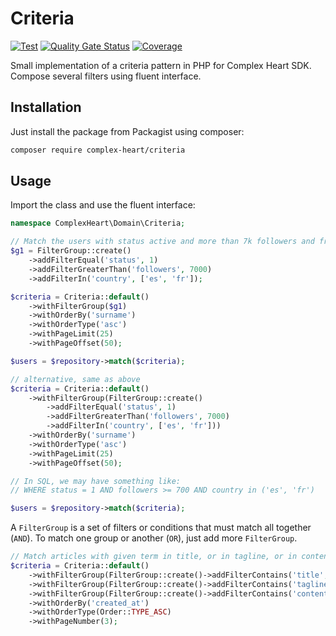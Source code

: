 # Criteria

[![Test](https://github.com/ComplexHeart/php-criteria/actions/workflows/test.yml/badge.svg)](https://github.com/ComplexHeart/php-criteria/actions/workflows/test.yml)
[![Quality Gate Status](https://sonarcloud.io/api/project_badges/measure?project=ComplexHeart_php-criteria&metric=alert_status)](https://sonarcloud.io/summary/new_code?id=ComplexHeart_php-criteria)
[![Coverage](https://sonarcloud.io/api/project_badges/measure?project=ComplexHeart_php-criteria&metric=coverage)](https://sonarcloud.io/summary/new_code?id=ComplexHeart_php-criteria)

Small implementation of a criteria pattern in PHP for Complex Heart SDK. Compose several filters using fluent
interface.

## Installation

Just install the package from Packagist using composer:

```bash
composer require complex-heart/criteria
```

## Usage

Import the class and use the fluent interface:

```php
namespace ComplexHeart\Domain\Criteria;

// Match the users with status active and more than 7k followers and from Spain and France
$g1 = FilterGroup::create()        
    ->addFilterEqual('status', 1)
    ->addFilterGreaterThan('followers', 7000)
    ->addFilterIn('country', ['es', 'fr']);

$criteria = Criteria::default()
    ->withFilterGroup($g1)
    ->withOrderBy('surname')
    ->withOrderType('asc')
    ->withPageLimit(25)
    ->withPageOffset(50);

$users = $repository->match($criteria);

// alternative, same as above
$criteria = Criteria::default()
    ->withFilterGroup(FilterGroup::create()
        ->addFilterEqual('status', 1)
        ->addFilterGreaterThan('followers', 7000)
        ->addFilterIn('country', ['es', 'fr']))
    ->withOrderBy('surname')
    ->withOrderType('asc')
    ->withPageLimit(25)
    ->withPageOffset(50);

// In SQL, we may have something like:
// WHERE status = 1 AND followers >= 700 AND country in ('es', 'fr')

$users = $repository->match($criteria);
```

A `FilterGroup` is a set of filters or conditions that must match all together (`AND`). To match one group or another
(`OR`), just add more `FilterGroup`.

```php
// Match articles with given term in title, or in tagline, or in content.
$criteria = Criteria::default()
    ->withFilterGroup(FilterGroup::create()->addFilterContains('title', $term))
    ->withFilterGroup(FilterGroup::create()->addFilterContains('tagline', $term))
    ->withFilterGroup(FilterGroup::create()->addFilterContains('content', $term))
    ->withOrderBy('created_at')
    ->withOrderType(Order::TYPE_ASC)
    ->withPageNumber(3);
```

